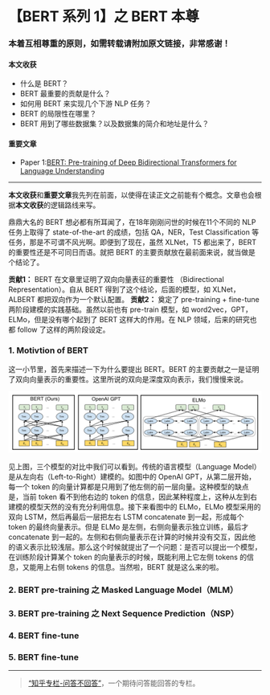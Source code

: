 
# 【BERT 系列 1】之 BERT 本尊

### 本着互相尊重的原则，如需转载请附加原文链接，非常感谢！


#### 本文收获
* 什么是 BERT？
* BERT 最重要的贡献是什么？
* 如何用 BERT 来实现几个下游 NLP 任务？
* BERT 的局限性在哪里？
* BERT 用到了哪些数据集？以及数据集的简介和地址是什么？

#### 重要文章
* <span id = "paper1">Paper 1</span>:[BERT: Pre-training of Deep Bidirectional Transformers for Language Understanding](https://arxiv.org/pdf/1810.04805.pdf)
---
**本文收获**和**重要文章**我先列在前面，以使得在读正文之前能有个概念。文章也会根据**本文收获**的逻辑路线来写。

鼎鼎大名的 BERT 想必都有所耳闻了，在18年刚刚问世的时候在11个不同的 NLP 任务上取得了 state-of-the-art 的成绩，包括 QA，NER，Test Classification 等任务，那是不可谓不风光啊。即便到了现在，虽然 XLNet，T5 都出来了，BERT 的重要性还是不可同日而语。就把 BERT 的主要贡献放在最前面来说，就当做是个结论了。

**贡献1：** BERT 在文章里证明了双向向量表征的重要性 （Bidirectional Representation）。自从 BERT 得到了这个结论，后面的模型，如 XLNet，ALBERT 都把双向作为一个默认配置。
**贡献2：** 奠定了 pre-training + fine-tune 两阶段建模的实践基础。虽然以前也有 pre-train 模型，如 word2vec，GPT，ELMo，但是没有哪个起到了 BERT 这样大的作用。在 NLP 领域，后来的研究也都 follow 了这样的两阶段设定。

### 1. Motivtion of BERT
这一小节里，首先来描述一下为什么要提出 BERT。BERT 的主要贡献之一是证明了双向向量表示的重要性。这里所说的双向是深度双向表示，我们慢慢来说。

![](https://github.com/tonywenuon/posters/blob/master/images/bert1/3models.png?raw=true)

见上图，三个模型的对比中我们可以看到。传统的语言模型（Language Model）是从左向右（Left-to-Right）建模的。如图中的 OpenAI GPT，从第二层开始，每一个 token 的向量计算都是只用到了他左侧的前一层向量。这种模型的缺点是，当前 token 看不到他右边的 token 的信息，因此某种程度上，这种从左到右建模的模型天然的没有充分利用信息。接下来看图中的 ELMo，ELMo 模型采用的双向 LSTM，然后再最后一层把左右 LSTM concatenate 到一起，形成每个 token 的最终向量表示。但是 ELMo 是左侧，右侧向量表示独立训练，最后才 concatenate 到一起的。左侧和右侧向量表示在计算的时候并没有交互，因此他的语义表示比较浅层。那么这个时候就提出了一个问题：是否可以提出一个模型，在训练阶段计算某个 token 的向量表示的时候，既能利用上它左侧 tokens 的信息，又能用上右侧 tokens 的信息。当然啦，BERT 就是这么来的啦。

### 2. BERT pre-training 之 Masked Language Model（MLM）



### 3. BERT pre-training 之 Next Sequence Prediction（NSP）


### 4. BERT fine-tune


### 5. BERT fine-tune

---
> [“知乎专栏-问答不回答”](https://zhuanlan.zhihu.com/question-no-answer)，一个期待问答能回答的专栏。
<!--stackedit_data:
eyJoaXN0b3J5IjpbNjY1MTk1MTEsNDMyOTI2NTcyLDEzOTU0OT
kzNywtNjY4MTUyMjkwLC0xMDA1OTc2ODldfQ==
-->